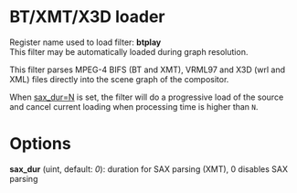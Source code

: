 <!-- automatically generated - do not edit, patch gpac/applications/gpac/gpac.c -->

# BT/XMT/X3D loader  
  
Register name used to load filter: __btplay__  
This filter may be automatically loaded during graph resolution.  
  
This filter parses MPEG-4 BIFS (BT and XMT), VRML97 and X3D (wrl and XML) files directly into the scene graph of the compositor.  
  
When [sax_dur=N](#sax_dur=N) is set, the filter will do a progressive load of the source and cancel current loading when processing time is higher than `N`.  
  

# Options    
  
<a id="sax_dur">__sax_dur__</a> (uint, default: _0_): duration for SAX parsing (XMT), 0 disables SAX parsing  
  
